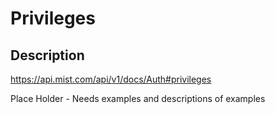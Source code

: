 # Privileges #

## Description ##

<https://api.mist.com/api/v1/docs/Auth#privileges>

Place Holder - Needs examples and descriptions of examples

